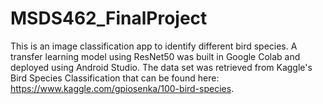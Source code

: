 # MSDS462_FinalProject

This is an image classification app to identify different bird species. A transfer learning model using ResNet50 was built in Google Colab and deployed using Android Studio.
The data set was retrieved from Kaggle's Bird Species Classification that can be found here: https://www.kaggle.com/gpiosenka/100-bird-species. 
